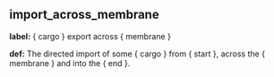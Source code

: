 ## import_across_membrane
__label:__ \{ cargo \} export across \{ membrane \}

__def:__ The directed import of some \{ cargo \} from \{ start \}, across the \{ membrane \} and into the \{ end \}.

